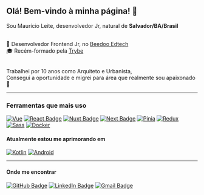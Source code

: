 ## Olá! Bem-vindo à minha página! 🙂

Sou Maurício Leite, desenvolvedor Jr, natural de **Salvador/BA/Brasil**<br><br>

💼 Desenvolvedor Frontend Jr, no [Beedoo Edtech](https://beedoo.com.br)<br>
🎓 Recém-formado pela [Trybe](https://www.betrybe.com)<br><br>

Trabalhei por 10 anos como Arquiteto e Urbanista,<br>
Consegui a oportunidade e migrei para área que realmente sou apaixonado 🤩

___
### Ferramentas que mais uso<br>
[![Vue](https://img.shields.io/badge/Vue.js-35495E?style=for-the-badge&logo=vue.js&logoColor=4FC08D)](https://vuejs.org)
[![React Badge](https://img.shields.io/badge/react-61DAFB?style=for-the-badge&logo=react&logoColor=grey)](https://pt-br.reactjs.org)
[![Nuxt Badge](https://img.shields.io/badge/nuxtjs-002028?style=for-the-badge&logo=Nuxt.js&logoColor=00DC82)](https://v3.nuxtjs.org)
[![Next Badge](https://img.shields.io/badge/nextjs-black?style=for-the-badge&logo=Next.js&logoColor=white)](https://nextjs.org)
[![Pinia](https://img.shields.io/badge/pinia-ffd859?style=for-the-badge&logo=pinia&logoColor=161f32)](https://pinia.vuejs.org)
[![Redux](https://img.shields.io/badge/redux-764abc?style=for-the-badge&logo=redux&logoColor=white)](https://redux.js.org)
[![Sass](https://img.shields.io/badge/sass-CC6699?style=for-the-badge&logo=sass&logoColor=FFF)](https://sass-lang.com)
[![Docker](https://img.shields.io/badge/docker-2496ED?style=for-the-badge&logo=docker&logoColor=FFF)](https://docker.com)
<br>

#### Atualmente estou me aprimorando em
[![Kotlin](https://img.shields.io/badge/kotlin-7F52FF?style=for-the-badge&logo=kotlin&logoColor=FFF)](https://kotlin.com)
[![Android](https://img.shields.io/badge/android-4FC08D?style=for-the-badge&logo=android&logoColor=FFF)](https://android.com)

___
#### Onde me encontrar<br>

[![GitHub Badge](https://img.shields.io/badge/Github-white?style=flat&logo=github&logoColor=black)](https://github.com/mauricioleite1)
[![LinkedIn Badge](https://img.shields.io/badge/Linkedin-white?style=flat&logo=linkedin&logoColor=blue)](https://www.linkedin.com/in/mauricioleite/)
[![Gmail Badge](https://img.shields.io/badge/Gmail-white?style=flat&logo=gmail&logoColor=red)](mailto:mauricioleite@gmail.com)
